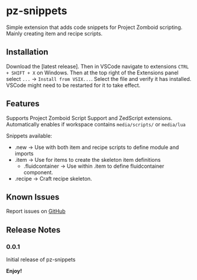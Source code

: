 # pz-snippets

Simple extension that adds code snippets for Project Zomboid scripting. Mainly creating item and recipe scripts.

## Installation

Download the [latest release]. Then in VSCode navigate to extensions `CTRL + SHIFT + X` on Windows. Then at the top right of the Extensions panel select `...` -> `Install from VSIX...`. Select the file and verify it has installed. VSCode might need to be restarted for it to take effect.

## Features

Supports Project Zomboid Script Support and ZedScript extensions. Automatically enables if workspace contains `media/scripts/` or `media/lua`

Snippets available:

- .new -> Use with both item and recipe scripts to define module and imports
- .item -> Use for items to create the skeleton item definitions
  - .fluidcontainer -> Use within .item to define fluidcontainer component.
- .recipe -> Craft recipe skeleton.

## Known Issues

Report issues on [GitHub](https://github.com/doomercreatine/pz-snippets/issues)

## Release Notes

### 0.0.1

Initial release of pz-snippets

**Enjoy!**
